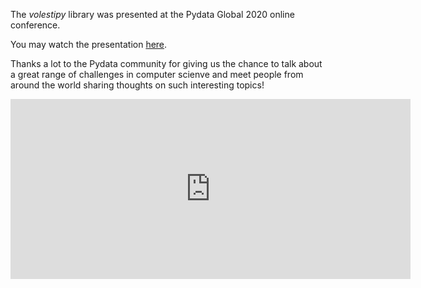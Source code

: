 <!-- ---
title: Thanks FEMS
author: Haris Z
layout: post
--- -->

The *volestipy* library was presented at the Pydata Global 2020 online conference. 

You may watch the presentation [here](https://www.youtube.com/watch?v=zg8KFZ_LbHM).

Thanks a lot to the Pydata community for giving us the chance to talk about a great range of challenges in computer scienve and meet people from around the world sharing thoughts on such interesting topics! 



<iframe src="https://youtu.be/zg8KFZ_LbHM" width="640" height="288" frameborder="0" webkitallowfullscreen="" mozallowfullscreen="" allowfullscreen=""></iframe>
